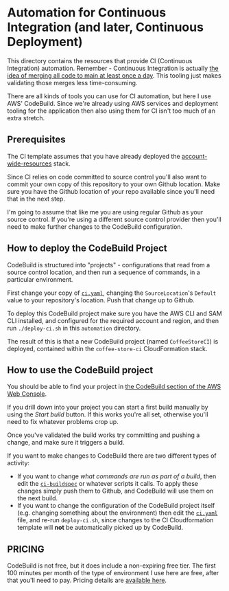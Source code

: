 # Automation for Continuous Integration (and later, Continuous Deployment)

This directory contains the resources that provide CI (Continuous Integration) automation.
Remember - Continuous Integration is actually [the idea of merging all code to main at least once a day](https://martinfowler.com/articles/continuousIntegration.html).
This tooling just makes validating those merges less time-consuming.

There are all kinds of tools you can use for CI automation, but here I use AWS' CodeBuild. Since we're already using
AWS services and deployment tooling for the application then also using them for CI isn't too much of an extra stretch.

## Prerequisites

The CI template assumes that you have already deployed the
[account-wide-resources](../account-wide-resources/README.md) stack.

Since CI relies on code committed to source control you'll also want to commit your own copy of this repository to your
own Github location. Make sure you have the Github location of your repo available since you'll 
need that in the next step.

I'm going to assume that like me you are using regular Github as your source control. 
If you're using a different source control provider then you'll need to make further changes
to the CodeBuild configuration. 

## How to deploy the CodeBuild Project

CodeBuild is structured into "projects" - configurations that read from a source control location, and then run a
sequence of commands, in a particular environment.
 
First change your copy of [`ci.yaml`](ci.yaml), changing the `SourceLocation`'s `Default` value to your repository's 
location. Push that change up to Github.

To deploy this CodeBuild project make sure you have the AWS CLI and SAM CLI installed, and configured for the
 required account and region, and then run `./deploy-ci.sh` in this `automation` directory.

The result of this is that a new CodeBuild project (named `CoffeeStoreCI`) is deployed, contained within 
the `coffee-store-ci` CloudFormation stack.

## How to use the CodeBuild project 

You should be able to find your project in [the CodeBuild section of the AWS Web Console](https://console.aws.amazon.com/codesuite/codebuild/projects).

If you drill down into your project you can start a first build manually by using the _Start build_ button. If this
 works you're all set, otherwise you'll need to fix whatever problems crop up.
 
Once you've validated the build works try committing and pushing a change, and make sure it triggers a build.

If you want to make changes to CodeBuild there are two different types of activity:

* If you want to change _what commands are run as part of a build_, then edit the [`ci-buildspec`](ci-buildspec.yaml) or
whatever scripts it calls. To apply these changes simply push them to Github, and CodeBuild will use them on the next
 build.
* If you want to change the configuration of the CodeBuild project itself (e.g. changing something about the
 environment) then edit the [`ci.yaml`](ci.yaml) file, and re-run `deploy-ci.sh`, since changes to the CI
  Cloudformation template will **not** be automatically picked up by CodeBuild.

## PRICING

CodeBuild is not free, but it does include a non-expiring free tier.
The first 100 minutes per month of the type of environment I use here are free, after that you'll need to pay.
Pricing details are [available here](https://aws.amazon.com/codebuild/pricing/).